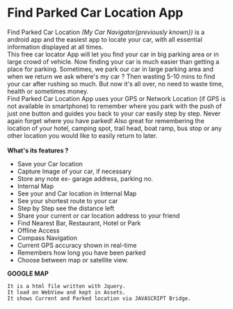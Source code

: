 # Find Parked Car Location App
Find Parked Car Location _(My Car Navigator{previously known})_ is a android app and the easiest app to locate your car, with all essential information displayed at all times. <br/>This free car locator App will let you find your car in big parking area or in large crowd of vehicle. Now finding your car is much easier than getting a place for parking. Sometimes, we park our car in large parking area and when we return we ask where's my car ? Then wasting 5-10 mins to find your car after rushing so much. But now it's all over, no need to waste time, health or sometimes money.  <br/>Find Parked Car Location App uses your GPS or Network Location (if GPS is not available in smartphone) to remember where you park with the push of just one button and guides you back to your car easily step by step. Never again forget where you have parked!  Also great for remembering the location of your hotel, camping spot, trail head, boat ramp, bus stop or any other location you would like to easily return to later.  <br/><br/>**What's its features ?**  
- Save your Car location 
- Capture Image of your car, if necessary 
- Store any note ex- garage address, parking no. 
- Internal Map 
- See your and Car location in Internal Map 
- See your shortest route to your car 
- Step by Step see the distance left 
- Share your current or car location address to your friend 
- Find Nearest Bar, Restaurant, Hotel or Park 
- Offline Access 
- Compass Navigation 
- Current GPS accuracy shown in real-time 
- Remembers how long you have been parked 
- Choose between map or satellite view.

**GOOGLE MAP**

```
It is a html file written with Jquery.
It load on WebView and kept in Assets.
It shows Current and Parked location via JAVASCRIPT Bridge.
```

